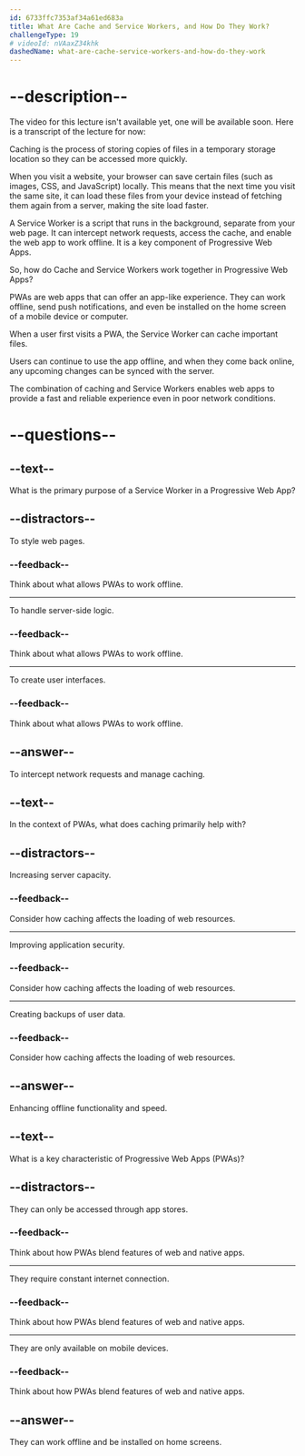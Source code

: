 ```yaml
---
id: 6733ffc7353af34a61ed683a
title: What Are Cache and Service Workers, and How Do They Work?
challengeType: 19
# videoId: nVAaxZ34khk
dashedName: what-are-cache-service-workers-and-how-do-they-work
---
```


# --description--

The video for this lecture isn't available yet, one will be available soon. Here is a transcript of the lecture for now:

Caching is the process of storing copies of files in a temporary storage location so they can be accessed more quickly. 

When you visit a website, your browser can save certain files (such as images, CSS, and JavaScript) locally. This means that the next time you visit the same site, it can load these files from your device instead of fetching them again from a server, making the site load faster.

A Service Worker is a script that runs in the background, separate from your web page. It can intercept network requests, access the cache, and enable the web app to work offline. It is a key component of Progressive Web Apps.

So, how do Cache and Service Workers work together in Progressive Web Apps?

PWAs are web apps that can offer an app-like experience. They can work offline, send push notifications, and even be installed on the home screen of a mobile device or computer.

When a user first visits a PWA, the Service Worker can cache important files. 

Users can continue to use the app offline, and when they come back online, any upcoming changes can be synced with the server.

The combination of caching and Service Workers enables web apps to provide a fast and reliable experience even in poor network conditions.

# --questions--

## --text--

What is the primary purpose of a Service Worker in a Progressive Web App?

## --distractors--

To style web pages.

### --feedback--

Think about what allows PWAs to work offline.

---

To handle server-side logic.

### --feedback--

Think about what allows PWAs to work offline.

---

To create user interfaces.

### --feedback--

Think about what allows PWAs to work offline.

## --answer--

To intercept network requests and manage caching.

## --text--

In the context of PWAs, what does caching primarily help with?

## --distractors--

Increasing server capacity.

### --feedback--

Consider how caching affects the loading of web resources.

---

Improving application security.

### --feedback--

Consider how caching affects the loading of web resources.

---

Creating backups of user data.

### --feedback--

Consider how caching affects the loading of web resources.

## --answer--

Enhancing offline functionality and speed.

## --text--

What is a key characteristic of Progressive Web Apps (PWAs)?

## --distractors--

They can only be accessed through app stores.

### --feedback--

Think about how PWAs blend features of web and native apps.

---

They require constant internet connection.

### --feedback--

Think about how PWAs blend features of web and native apps.

---

They are only available on mobile devices.

### --feedback--

Think about how PWAs blend features of web and native apps.

## --answer--

They can work offline and be installed on home screens.

